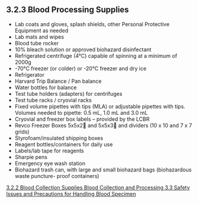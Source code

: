 ## 3.2.3 Blood Processing Supplies

* Lab coats and gloves, splash shields, other Personal Protective Equipment as needed
* Lab mats and wipes
* Blood tube rocker
* 10% bleach solution or approved biohazard disinfectant
* Refrigerated centrifuge (4°C) capable of spinning at a minimum of 2000g
* -70°C freezer (or colder) or -20°C freezer and dry ice
* Refrigerator
* Harvard Trip Balance / Pan balance
* Water bottles for balance
* Test tube holders (adapters) for centrifuges
* Test tube racks / cryovial racks
* Fixed volume pipettes with tips (MLA) or adjustable pipettes with tips.  Volumes needed to pipette:  0.5 mL, 1.0 mL and 3.0 mL
* Cryovial and freezer box labels – provided by the LCBR
* Revco Freezer Boxes 5x5x2 and 5x5x3 and dividers (10 x 10 and 7 x 7 grids)
* Styrofoam/insulated shipping boxes
* Reagent bottles/containers for daily use
* Labels/lab tape for reagents
* Sharpie pens
* Emergency eye wash station
* Biohazard trash can, with large and small biohazard bags (biohazardous waste puncture- proof containers)


<div class="center">
<div class="btn-group">
  <a href=":pages_path:/manuals/blood-collection-processing/3-02-02-collection-supplies.md" class="btn btn-default">
    <span class="glyphicon glyphicon-chevron-left"></span>
    3.2.2 Blood Collection Supplies
  </a>

  <a href=":pages_path:/manuals/blood-collection-processing" class="btn btn-default">
    <span class="glyphicon glyphicon-chevron-up"></span>
    Blood Collection and Processing
  </a>

  <a href=":pages_path:/manuals/blood-collection-processing/3-03-safety-issues-precautions.md" class="btn btn-success">
    3.3 Safety Issues and Precautions for Handling Blood Specimen
    <span class="glyphicon glyphicon-chevron-right"></span>
  </a>
</div>
</div>
